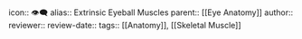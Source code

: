 icon:: 👁️‍🗨️
alias:: Extrinsic Eyeball Muscles
parent:: [[Eye Anatomy]] 
author:: 
reviewer::
review-date::
tags:: [[Anatomy]], [[Skeletal Muscle]]
